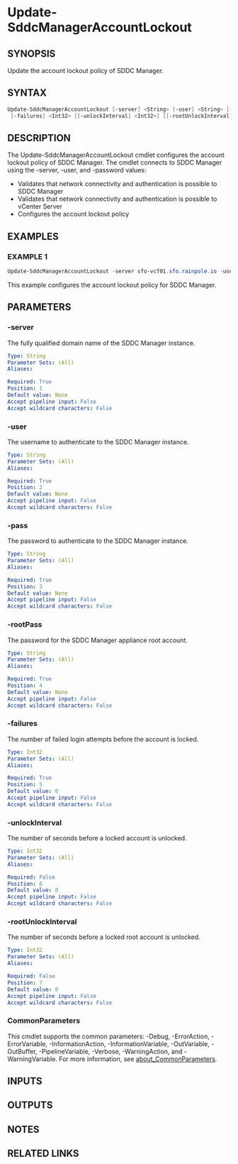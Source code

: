# Update-SddcManagerAccountLockout

## SYNOPSIS

Update the account lockout policy of SDDC Manager.

## SYNTAX

```powershell
Update-SddcManagerAccountLockout [-server] <String> [-user] <String> [-pass] <String> [-rootPass] <String>
 [-failures] <Int32> [[-unlockInterval] <Int32>] [[-rootUnlockInterval] <Int32>] [<CommonParameters>]
```

## DESCRIPTION

The Update-SddcManagerAccountLockout cmdlet configures the account lockout policy of SDDC Manager.
The cmdlet connects to SDDC Manager using the -server, -user, and -password values:

- Validates that network connectivity and authentication is possible to SDDC Manager
- Validates that network connectivity and authentication is possible to vCenter Server
- Configures the account lockout policy

## EXAMPLES

### EXAMPLE 1

```powershell
Update-SddcManagerAccountLockout -server sfo-vcf01.sfo.rainpole.io -user administrator@vsphere.local -pass VMw@re1! -rootPass VMw@re1! -failures 3 -unlockInterval 86400 -rootUnlockInterval 300
```

This example configures the account lockout policy for SDDC Manager.

## PARAMETERS

### -server

The fully qualified domain name of the SDDC Manager instance.

```yaml
Type: String
Parameter Sets: (All)
Aliases:

Required: True
Position: 1
Default value: None
Accept pipeline input: False
Accept wildcard characters: False
```

### -user

The username to authenticate to the SDDC Manager instance.

```yaml
Type: String
Parameter Sets: (All)
Aliases:

Required: True
Position: 2
Default value: None
Accept pipeline input: False
Accept wildcard characters: False
```

### -pass

The password to authenticate to the SDDC Manager instance.

```yaml
Type: String
Parameter Sets: (All)
Aliases:

Required: True
Position: 3
Default value: None
Accept pipeline input: False
Accept wildcard characters: False
```

### -rootPass

The password for the SDDC Manager appliance root account.

```yaml
Type: String
Parameter Sets: (All)
Aliases:

Required: True
Position: 4
Default value: None
Accept pipeline input: False
Accept wildcard characters: False
```

### -failures

The number of failed login attempts before the account is locked.

```yaml
Type: Int32
Parameter Sets: (All)
Aliases:

Required: True
Position: 5
Default value: 0
Accept pipeline input: False
Accept wildcard characters: False
```

### -unlockInterval

The number of seconds before a locked account is unlocked.

```yaml
Type: Int32
Parameter Sets: (All)
Aliases:

Required: False
Position: 6
Default value: 0
Accept pipeline input: False
Accept wildcard characters: False
```

### -rootUnlockInterval

The number of seconds before a locked root account is unlocked.

```yaml
Type: Int32
Parameter Sets: (All)
Aliases:

Required: False
Position: 7
Default value: 0
Accept pipeline input: False
Accept wildcard characters: False
```

### CommonParameters

This cmdlet supports the common parameters: -Debug, -ErrorAction, -ErrorVariable, -InformationAction, -InformationVariable, -OutVariable, -OutBuffer, -PipelineVariable, -Verbose, -WarningAction, and -WarningVariable. For more information, see [about_CommonParameters](http://go.microsoft.com/fwlink/?LinkID=113216).

## INPUTS

## OUTPUTS

## NOTES

## RELATED LINKS
